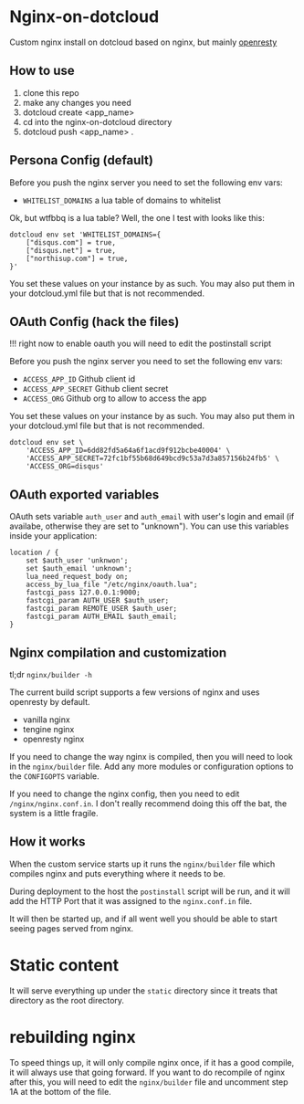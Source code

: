 # Nginx-on-dotcloud

Custom nginx install on dotcloud based on nginx, but mainly [openresty](http://openresty.org/)

## How to use

1. clone this repo
2. make any changes you need
3. dotcloud create <app_name>
4. cd into the nginx-on-dotcloud directory
5. dotcloud push <app_name> .


## Persona Config (default)

Before you push the nginx server you need to set the following env vars:

- ``WHITELIST_DOMAINS`` a lua table of domains to whitelist

Ok, but wtfbbq is a lua table? Well, the one I test with looks like this:

    dotcloud env set 'WHITELIST_DOMAINS={
        ["disqus.com"] = true,
        ["disqus.net"] = true,
        ["northisup.com"] = true,
    }'

You set these values on your instance by as such. You may also put them in your dotcloud.yml file but that is not recommended.

## OAuth Config (hack the files)

!!! right now to enable oauth you will need to edit the postinstall script

Before you push the nginx server you need to set the following env vars:

- ``ACCESS_APP_ID`` Github client id
- ``ACCESS_APP_SECRET`` Github client secret
- ``ACCESS_ORG`` Github org to allow to access the app

 You set these values on your instance by as such. You may also put them in your dotcloud.yml file but that is not recommended.

    dotcloud env set \
        'ACCESS_APP_ID=6dd82fd5a64a6f1acd9f912bcbe40004' \
        'ACCESS_APP_SECRET=72fc1bf55b68d649bcd9c53a7d3a857156b24fb5' \
        'ACCESS_ORG=disqus'

## OAuth exported variables

OAuth sets variable ``auth_user`` and ``auth_email`` with user's login and email (if availabe, otherwise they are set to "unknown"). You can use this variables inside your application:

    location / {
        set $auth_user 'unknwon';
        set $auth_email 'unknown';
        lua_need_request_body on;
        access_by_lua_file "/etc/nginx/oauth.lua";
        fastcgi_pass 127.0.0.1:9000;
        fastcgi_param AUTH_USER $auth_user;
        fastcgi_param REMOTE_USER $auth_user;
        fastcgi_param AUTH_EMAIL $auth_email;
    }

## Nginx compilation and customization

tl;dr `nginx/builder -h`

The current build script supports a few versions of nginx and uses openresty by default.

- vanilla nginx
- tengine nginx
- openresty nginx

If you need to change the way nginx is compiled, then you will need to look in the ``nginx/builder`` file. Add any more modules or configuration options to the `CONFIGOPTS` variable.

If you need to change the nginx config, then you need to edit ``/nginx/nginx.conf.in``. I don't really recommend doing this off the bat, the system is a little fragile.

## How it works

When the custom service starts up it runs the ``nginx/builder`` file which compiles nginx and puts everything where it needs to be.

During deployment to the host the ``postinstall`` script will be run, and it will add the HTTP Port that it was assigned to the ``nginx.conf.in`` file.

It will then be started up, and if all went well you should be able to start seeing pages served from nginx.

# Static content

It will serve everything up under the ``static`` directory since it treats that directory as the root directory.


# rebuilding nginx

To speed things up, it will only compile nginx once, if it has a good compile, it will always use that going forward. If you want to do recompile of nginx after this, you will need to edit the ``nginx/builder`` file and uncomment step 1A at the bottom of the file.
